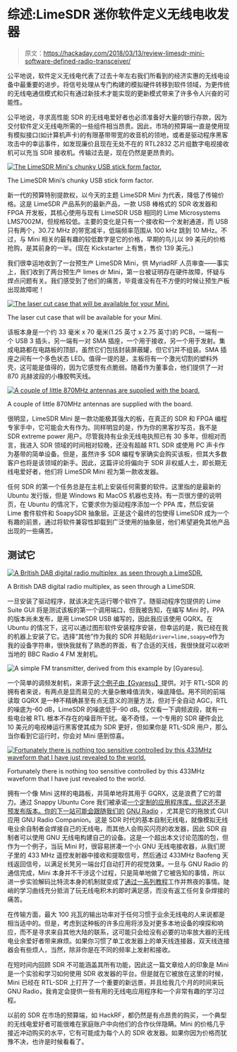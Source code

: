 # 综述:LimeSDR 迷你软件定义无线电收发器

> 原文：<https://hackaday.com/2018/03/13/review-limesdr-mini-software-defined-radio-transceiver/>

公平地说，软件定义无线电代表了过去十年左右我们所看到的经济实惠的无线电设备中最重要的进步。将信号处理从专门构建的模拟硬件转移到软件领域，为更传统的无线电通信模式和只有通过新技术才能实现的更新模式带来了许多令人兴奋的可能性。

公平地说，寻求高性能 SDR 的无线电爱好者也必须准备好大量的银行存款，因为交付软件定义无线电所需的一些组件相当昂贵。因此，市场的预算端一直是使用现有模拟接口(如计算机声卡)的有限基带带宽的收音机的领地，或者是驱动程序黑客攻击中的幸运事件，如发现廉价且现在无处不在的 RTL2832 芯片组数字电视接收机可以充当 SDR 接收机。传输过去是，现在仍然是更昂贵的。

[![The LimeSDR Mini's chunky USB stick form factor.](img/378ddf743af621c3691502ea8ac3da24.png)](https://hackaday.com/wp-content/uploads/2018/01/limesdr-mini-board.jpg)

The LimeSDR Mini’s chunky USB stick form factor.

新一代的预算特别提款权，以今天的主题 LimeSDR Mini 为代表，降低了传输价格。这是 LimeSDR 产品系列的最新产品，一款 USB 棒格式的 SDR 收发器和 FPGA 开发板，其核心使用与现有 LimeSDR USB 相同的 Lime Microsystems LMS7002M，但规格较低。主要的变化是只有一个接收和一个发射通道，而 USB 只有两个，30.72 MHz 的带宽减半，低端频率范围从 100 kHz 跳到 10 MHz。不过，与 Mini 相关的最有趣的较低数字是它的价格，早期的鸟儿以 99 美元的价格抢购，是其前身的一半。(现在 Kickstarter 上有售，售价 139 美元。)

我们很幸运地收到了一台预生产 LimeSDR Mini，供 MyriadRF 人员审查——事实上，我们收到了两台预生产 limes dr Mini，第一台被证明存在硬件故障，怀疑与焊点问题有关。我们感受到了他们的痛苦，毕竟谁没有在不方便的时候让预生产板出现故障呢！

[![The laser cut case that will be available for your Mini.](img/f0147dbdee7e969d97cd4cd1b88da995.png)](https://hackaday.com/wp-content/uploads/2018/01/limesdr-mini-case_jpg_project-body.jpg)

The laser cut case that will be available for your Mini.

该板本身是一个约 33 毫米 x 70 毫米(1.25 英寸 x 2.75 英寸)的 PCB，一端有一个 USB 3 插头，另一端有一对 SMA 插座，一个用于接收，另一个用于发射。集成电路都在电路板的顶部，虽然它们包括封装屏蔽罐，但它们并不组装。SMA 插座之间有一个多色状态 LED。值得一提的是，主板将有一个激光切割的塑料外壳，这可能是值得的，因为它感觉有点脆弱。随着作为董事会，他们提供了一对 870 兆赫波段的小橡胶鸭天线。

[![A couple of little 870MHz antennas are supplied with the board.](img/4019fbc8ea4ac3b3b2ea95cc3ab71a3c.png)](https://hackaday.com/wp-content/uploads/2018/01/limesdr-mini-antennas.jpg)

A couple of little 870MHz antennas are supplied with the board.

很明显，LimeSDR Mini 是一款功能极其强大的板，在真正的 SDR 和 FPGA 编程专家手中，它可能会大有作为。同样明显的是，作为你的黑客抄写员，我不是 SDR extreme power 用户。尽管我持有业余无线电执照已有 30 多年，但相对而言，我进入 SDR 领域的时间相对较晚，还没有超越 RTL SDR 或使用 PC 声卡作为基带的简单设备。但是，虽然许多 SDR 编程专家确实会购买该板，但其大多数客户也将是该领域的新手。因此，这篇评论将偏向于 SDR 非权威人士，即长期无线电爱好者，他们将 LimeSDR Mini 视为第一款收发器。

任何 SDR 的第一个任务总是在主机上安装任何需要的软件。这里指的是最新的 Ubuntu 发行版，但是 Windows 和 MacOS 机器也支持。有一页很方便的说明页，在 Ubuntu 的情况下，它要求你为驱动程序添加一个 PPA 库，然后安装 Lime 套件软件和 SoapySDR 抽象层。正是这个最终的包使得 LimeSDR 成为一个有趣的前景，通过将软件兼容性卸载到广泛使用的抽象层，他们希望避免其他产品出现的一些痛苦。

## 测试它

[![A British DAB digital radio multiplex, as seen through a LimeSDR.](img/ecf9bcbaf0949de6ba87016837f21119.png)](https://hackaday.com/wp-content/uploads/2018/02/gqrx-dab.jpg)

A British DAB digital radio multiplex, as seen through a LimeSDR.

一旦安装了驱动程序，就该决定先运行哪个软件了。随驱动程序包提供的 Lime Suite GUI 将是测试该板的第一个调用端口，但我被告知，在编写 Mini 时，PPA 的版本尚未发布，是用 LimeSDR USB 编写的，因此我应该使用 GQRX。在 Ubuntu 的情况下，这可以通过图形软件安装程序安装，但幸运的是，我已经在我的机器上安装了它。选择“其他”作为我的 SDR 并粘贴`driver=lime,soapy=0`作为我的设备字符串，很快我就有了熟悉的界面，有了合适的天线，我很快就可以收听当地的 BBC Radio 4 FM 发射机。

![A simple FM transmitter, derived from this example by [Gyaresu].](img/572b0101cba51dfdbbe87b2bad65d547.png)

一个简单的调频发射机，来源于[这个例子由【Gyaresu】](https://gist.github.com/gyaresu/343ae51ecbb70486e270)提供。对于 RTL-SDR 的拥有者来说，有两点是显而易见的:大量杂散峰值消失，噪底降低。用不同的前端读取 GQRX 是一种不精确甚至有点无意义的测量方法，但对于全自动 AGC，RTL 的噪底为-60 dB，LimeSDR 的噪底低于-90 dB。仅仅看一下调频波段，就有一些电台被 RTL 根本不存在的噪音所干扰。毫不奇怪，一个专用的 SDR 硬件会比 10 美元的电视棒运行黑客使其成为 SDR 更好，但如果你是 RTL-SDR 用户，那么当你看到它运行时，你会对 Mini 感到惊喜。

[![Fortunately there is nothing too sensitive controlled by this 433MHz waveform that I have just revealed to the world.](img/9d4083ff0edddb94133d659a01597b07.png)](https://hackaday.com/wp-content/uploads/2018/02/433mhz-remote-waveform.jpg)

Fortunately there is nothing too sensitive controlled by this 433MHz waveform that I have just revealed to the world.

拥有一个像 Mini 这样的电路板，并简单地将其用于 GQRX，这是浪费了它的潜力。通过 Snappy Ubuntu Core 我们被承诺[一个定制的应用程序库，但这还不是预发布版本。你的下一站可能会跟随我们的](https://www.crowdsupply.com/lime-micro/limesdr#huge-application-ecosystem-with-snappy-ubuntu-core) [GNU Radio](https://www.gnuradio.org/) ，尤其是它的拖放式 GUI 应用 GNU Radio Companion。这是 SDR 时代的基本自制无线电，就像模拟无线电业余自制者会焊接自己的无线电，而其他人会购买闪亮的收发器，因此 SDR 自制者可以使用 GNU 无线电构建自己的设备。这是一个超出本文讨论范围的包，但作为一个例子，当玩 Mini 时，很容易拼凑一个小 GNU 无线电接收器，从我们房子里的 433 MHz 遥控发射器中接收和提取信号，然后通过 433MHz Baofeng 天线返回信号，以满足长凳另一端台灯自动打开的视觉效果。一旦与 GNU Radio 的通信完成，Mini 本身并不干涉这个过程，只是简单地做了它被告知的事情，所以进一步实验解码比特流本身的机制就变成了[通过一系列教程](https://myriadrf.org/blog/limesdr-made-simple-part-7-one-way-continued/)工作并熬夜的事情。陡峭的学习曲线充分抵消了玩无线电积木的即时满足感，而没有返工任何复杂焊接的痛苦。

在传输方面，最大 100 兆瓦的输出功率对于任何习惯于业余无线电的人来说都是相当适中的。但是，考虑到这种板的许多应用将涉及对更多本地设备的嗅探和响应，而不是寻求来自其他大陆的联系，这可能只会给没有必要的功率放大器的无线电业余爱好者带来麻烦。如果你习惯了单工收发器上的单天线连接器，双天线连接器会有些烦人，当然，除非你是在不同的频率上发射和接收。

在短时间内回顾 SDR 不可能涵盖其所有功能，因此这一篇文章给人的印象是 Mini 是一个实验和学习如何使用 SDR 收发器的平台。但是就在它被放在这里的时候，Mini 已经在 RTL-SDR 上打开了一个重要的新远景，并且给我几个月的时间来玩 GNU Radio，我肯定会提供一些有用的无线电应用程序和一个非常有趣的学习过程。

以前的 SDR 在市场的预算端，如 HackRF，都仍然是有点昂贵的购买，一个典型的无线电爱好者可能很难在家庭账户中向他们的合作伙伴隐瞒。Mini 的价格几乎接近冲动购买的水平，它有可能成为每个人的 SDR 收发器。如果你因为价格而犹豫不决，也许是时候看看了。